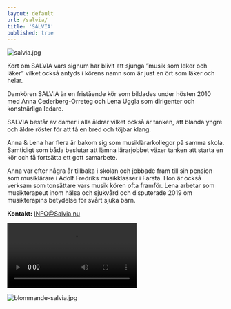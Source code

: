 ```yaml
---
layout: default
url: /salvia/
title: 'SALVIA'
published: true
---
```


![salvia.jpg](/images/salvia.jpg)

Kort om SALVIA vars signum har blivit att sjunga ”musik som leker och läker” vilket också antyds i körens namn som är just en ört som läker och helar.

Damkören SALVIA är en fristående kör som bildades under hösten 2010 med Anna Cederberg-Orreteg och Lena Uggla som dirigenter och konstnärliga ledare.

SALVIA består av damer i alla åldrar vilket också är tanken, att blanda yngre och äldre röster för att få en bred och töjbar klang.

Anna & Lena har flera år bakom sig som musiklärarkollegor på samma skola. Samtidigt som båda beslutar att lämna lärarjobbet växer tanken att starta en kör och få fortsätta ett gott samarbete.

Anna var efter några år tillbaka i skolan och jobbade fram till sin pension som musiklärare i Adolf Fredriks musikklasser i Farsta.
Hon är också verksam som tonsättare vars musik kören ofta framför.
Lena arbetar som musikterapeut inom hälsa och sjukvård och disputerade 2019 om musikterapins betydelse för svårt sjuka barn.

**Kontakt:** [INFO@Salvia.nu](mailto:INFO@Salvia.nu)

<video controls class="fyr_video">
    <source src="/files/lyssna/10-ar-med-Salvia.m4v"
            type="video/mp4">
    Sorry, your browser doesn't support embedded videos.
</video>

![blommande-salvia.jpg](/images/blommande-salvia.jpg)
